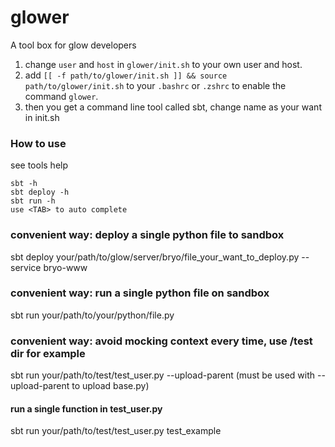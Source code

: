 # glower
A tool box for glow developers

1. change `user` and `host` in `glower/init.sh` to your own user and host.
2. add `[[ -f path/to/glower/init.sh ]] && source path/to/glower/init.sh` to your `.bashrc` or `.zshrc` to enable the command `glower`.
3. then you get a command line tool called sbt, change name as your want in init.sh

### How to use
see tools help
```
sbt -h
sbt deploy -h
sbt run -h
use <TAB> to auto complete
```

### convenient way: deploy a single python file to sandbox 
sbt deploy your/path/to/glow/server/bryo/file_your_want_to_deploy.py --service bryo-www

### convenient way: run a single python file on sandbox
sbt run your/path/to/your/python/file.py

### convenient way: avoid mocking context every time, use /test dir for example
sbt run your/path/to/test/test_user.py --upload-parent (must be used with --upload-parent to upload base.py)
#### run a single function in test_user.py
sbt run your/path/to/test/test_user.py test_example

